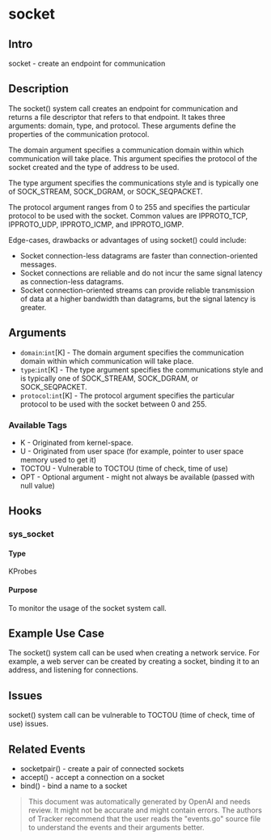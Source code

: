 
# socket

## Intro
socket - create an endpoint for communication

## Description
The socket() system call creates an endpoint for communication and returns a file descriptor that refers to that endpoint. It takes three arguments: domain, type, and protocol. These arguments define the properties of the communication protocol.

The domain argument specifies a communication domain within which communication will take place. This argument specifies the protocol of the socket created and the type of address to be used.

The type argument specifies the communications style and is typically one of SOCK_STREAM, SOCK_DGRAM, or SOCK_SEQPACKET.

The protocol argument ranges from 0 to 255 and specifies the particular protocol to be used with the socket. Common values are IPPROTO_TCP, IPPROTO_UDP, IPPROTO_ICMP, and IPPROTO_IGMP.

Edge-cases, drawbacks or advantages of using socket() could include:
* Socket connection-less datagrams are faster than connection-oriented messages.
* Socket connections are reliable and do not incur the same signal latency as connection-less datagrams.
* Socket connection-oriented streams can provide reliable transmission of data at a higher bandwidth than datagrams, but the signal latency is greater.

## Arguments
* `domain`:`int`[K] - The domain argument specifies the communication domain within which communication will take place.
* `type`:`int`[K] - The type argument specifies the communications style and is typically one of SOCK_STREAM, SOCK_DGRAM, or SOCK_SEQPACKET.
* `protocol`:`int`[K] - The protocol argument specifies the particular protocol to be used with the socket between 0 and 255.

### Available Tags
* K - Originated from kernel-space.
* U - Originated from user space (for example, pointer to user space memory used to get it)
* TOCTOU - Vulnerable to TOCTOU (time of check, time of use)
* OPT - Optional argument - might not always be available (passed with null value)

## Hooks
### sys_socket
#### Type
KProbes
#### Purpose
To monitor the usage of the socket system call.

## Example Use Case
The socket() system call can be used when creating a network service. For example, a web server can be created by creating a socket, binding it to an address, and listening for connections.

## Issues
socket() system call can be vulnerable to TOCTOU (time of check, time of use) issues.

## Related Events
* socketpair() - create a pair of connected sockets
* accept() - accept a connection on a socket
* bind() - bind a name to a socket

> This document was automatically generated by OpenAI and needs review. It might
> not be accurate and might contain errors. The authors of Tracker recommend that
> the user reads the "events.go" source file to understand the events and their
> arguments better.

